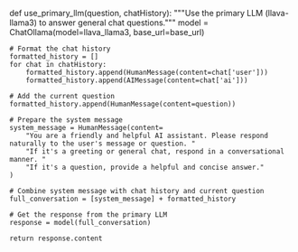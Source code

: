 def use_primary_llm(question, chatHistory):
    """Use the primary LLM (llava-llama3) to answer general chat questions."""
    model = ChatOllama(model=llava_llama3, base_url=base_url)
    
    # Format the chat history
    formatted_history = []
    for chat in chatHistory:
        formatted_history.append(HumanMessage(content=chat['user']))
        formatted_history.append(AIMessage(content=chat['ai']))
    
    # Add the current question
    formatted_history.append(HumanMessage(content=question))
    
    # Prepare the system message
    system_message = HumanMessage(content=
        "You are a friendly and helpful AI assistant. Please respond naturally to the user's message or question. "
        "If it's a greeting or general chat, respond in a conversational manner. "
        "If it's a question, provide a helpful and concise answer."
    )
    
    # Combine system message with chat history and current question
    full_conversation = [system_message] + formatted_history
    
    # Get the response from the primary LLM
    response = model(full_conversation)
    
    return response.content
